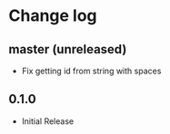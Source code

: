 # Change log

## master (unreleased)
* Fix getting id from string with spaces

## 0.1.0
* Initial Release
